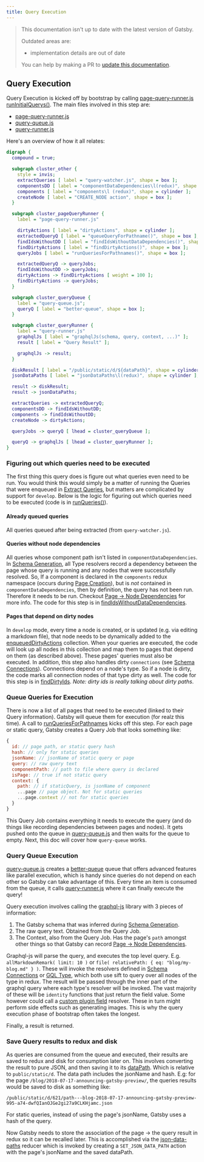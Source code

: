 ```yaml
---
title: Query Execution
---
```


> This documentation isn't up to date with the latest version of Gatsby.
>
> Outdated areas are:
>
> -   implementation details are out of date
>
> You can help by making a PR to [update this documentation](https://github.com/gatsbyjs/gatsby/issues/14228).

## Query Execution

Query Execution is kicked off by bootstrap by calling [page-query-runner.js runInitialQuerys()](https://github.com/gatsbyjs/gatsby/blob/master/packages/gatsby/src/internal-plugins/query-runner/page-query-runner.js#L29). The main files involved in this step are:

-   [page-query-runner.js](https://github.com/gatsbyjs/gatsby/tree/master/packages/gatsby/src/internal-plugins/query-runner/query-queue.js)
-   [query-queue.js](https://github.com/gatsbyjs/gatsby/tree/master/packages/gatsby/src/internal-plugins/query-runner/query-queue.js)
-   [query-runner.js](https://github.com/gatsbyjs/gatsby/tree/master/packages/gatsby/src/internal-plugins/query-runner/query-runner.js)

Here's an overview of how it all relates:

```dot
digraph {
  compound = true;

  subgraph cluster_other {
    style = invis;
    extractQueries [ label = "query-watcher.js", shape = box ];
    componentsDD [ label = "componentDataDependencies\l(redux)", shape = cylinder ];
    components [ label = "components\l (redux)", shape = cylinder ];
    createNode [ label = "CREATE_NODE action", shape = box ];
  }

  subgraph cluster_pageQueryRunner {
    label = "page-query-runner.js"

    dirtyActions [ label = "dirtyActions", shape = cylinder ];
    extractedQueryQ [ label = "queueQueryForPathname()", shape = box ];
    findIdsWithoutDD [ label = "findIdsWithoutDataDependencies()", shape = box ];
    findDirtyActions [ label = "findDirtyActions()", shape = box ];
    queryJobs [ label = "runQueriesForPathnames()", shape = box ];

    extractedQueryQ -> queryJobs;
    findIdsWithoutDD -> queryJobs;
    dirtyActions -> findDirtyActions [ weight = 100 ];
    findDirtyActions -> queryJobs;
  }

  subgraph cluster_queryQueue {
    label = "query-queue.js";
    queryQ [ label = "better-queue", shape = box ];
  }

  subgraph cluster_queryRunner {
    label = "query-runner.js"
    graphqlJs [ label = "graphqlJs(schema, query, context, ...)" ];
    result [ label = "Query Result" ];

    graphqlJs -> result;
  }

  diskResult [ label = "/public/static/d/${dataPath}", shape = cylinder ];
  jsonDataPaths [ label = "jsonDataPaths\l(redux)", shape = cylinder ];

  result -> diskResult;
  result -> jsonDataPaths;

  extractQueries -> extractedQueryQ;
  componentsDD -> findIdsWithoutDD;
  components -> findIdsWithoutDD;
  createNode -> dirtyActions;

  queryJobs -> queryQ [ lhead = cluster_queryQueue ];

  queryQ -> graphqlJs [ lhead = cluster_queryRunner ];
}
```

### Figuring out which queries need to be executed

The first thing this query does is figure out what queries even need to be run. You would think this would simply be a matter of running the Queries that were enqueued in [Extract Queries](/docs/query-extraction/), but matters are complicated by support for `develop`. Below is the logic for figuring out which queries need to be executed (code is in [runQueries()](https://github.com/gatsbyjs/gatsby/blob/master/packages/gatsby/src/internal-plugins/query-runner/page-query-runner.js#L36)).

#### Already queued queries

All queries queued after being extracted (from `query-watcher.js`).

#### Queries without node dependencies

All queries whose component path isn't listed in `componentDataDependencies`. In [Schema Generation](/docs/schema-generation/), all Type resolvers record a dependency between the page whose query is running and any nodes that were successfully resolved. So, If a component is declared in the `components` redux namespace (occurs during [Page Creation](/docs/page-creation/)), but is _not_ contained in `componentDataDependencies`, then by definition, the query has not been run. Therefore it needs to be run. Checkout [Page -> Node Dependencies](/docs/page-node-dependencies/) for more info. The code for this step is in [findIdsWithoutDataDependencies](https://github.com/gatsbyjs/gatsby/blob/master/packages/gatsby/src/internal-plugins/query-runner/page-query-runner.js#L96).

#### Pages that depend on dirty nodes

In `develop` mode, every time a node is created, or is updated (e.g. via editing a markdown file), that node needs to be dynamically added to the [enqueuedDirtyActions](https://github.com/gatsbyjs/gatsby/blob/master/packages/gatsby/src/internal-plugins/query-runner/page-query-runner.js#L61) collection. When your queries are executed, the code will look up all nodes in this collection and map them to pages that depend on them (as described above). These pages' queries must also be executed. In addition, this step also handles dirty `connections` (see [Schema Connections](/docs/schema-connections/)). Connections depend on a node's type. So if a node is dirty, the code marks all connection nodes of that type dirty as well. The code for this step is in [findDirtyIds](https://github.com/gatsbyjs/gatsby/blob/master/packages/gatsby/src/internal-plugins/query-runner/page-query-runner.js#L171). _Note: dirty ids is really talking about dirty paths_.

### Queue Queries for Execution

There is now a list of all pages that need to be executed (linked to their Query information). Gatsby will queue them for execution (for realz this time). A call to [runQueriesForPathnames](https://github.com/gatsbyjs/gatsby/blob/master/packages/gatsby/src/internal-plugins/query-runner/page-query-runner.js#L127) kicks off this step. For each page or static query, Gatsby creates a Query Job that looks something like:

```javascript
{
  id: // page path, or static query hash
  hash: // only for static queries
  jsonName: // jsonName of static query or page
  query: // raw query text
  componentPath: // path to file where query is declared
  isPage: // true if not static query
  context: {
    path: // if staticQuery, is jsonName of component
    ...page // page object. Not for static queries
    ...page.context // not for static queries
  }
}
```

This Query Job contains everything it needs to execute the query (and do things like recording dependencies between pages and nodes). It gets pushed onto the queue in [query-queue.js](https://github.com/gatsbyjs/gatsby/blob/master/packages/gatsby/src/internal-plugins/query-runner/query-queue.js) and then waits for the queue to empty. Next, this doc will cover how `query-queue` works.

### Query Queue Execution

[query-queue.js](https://github.com/gatsbyjs/gatsby/blob/master/packages/gatsby/src/internal-plugins/query-runner/query-queue.js) creates a [better-queue](https://www.npmjs.com/package/better-queue) queue that offers advanced features like parallel execution, which is handy since queries do not depend on each other so Gatsby can take advantage of this. Every time an item is consumed from the queue, it calls [query-runner.js](https://github.com/gatsbyjs/gatsby/blob/master/packages/gatsby/src/internal-plugins/query-runner/query-runner.js) where it can finally execute the query!

Query execution involves calling the [graphql-js](https://graphql.org/graphql-js/) library with 3 pieces of information:

1.  The Gatsby schema that was inferred during [Schema Generation](/docs/schema-generation/).
2.  The raw query text. Obtained from the Query Job.
3.  The Context, also from the Query Job. Has the page's `path` amongst other things so that Gatsby can record [Page -> Node Dependencies](/docs/page-node-dependencies/).

Graphql-js will parse the query, and executes the top level query. E.g. `allMarkdownRemark( limit: 10 )` or `file( relativePath: { eq: "blog/my-blog.md" } )`. These will invoke the resolvers defined in [Schema Connections](/docs/schema-connections/) or [GQL Type](/docs/schema-gql-type/), which both use sift to query over all nodes of the type in redux. The result will be passed through the inner part of the graphql query where each type's resolver will be invoked. The vast majority of these will be `identity` functions that just return the field value. Some however could call a [custom plugin field](/docs/schema-gql-type/#plugin-fields) resolver. These in turn might perform side effects such as generating images. This is why the query execution phase of bootstrap often takes the longest.

Finally, a result is returned.

### Save Query results to redux and disk

As queries are consumed from the queue and executed, their results are saved to redux and disk for consumption later on. This involves converting the result to pure JSON, and then saving it to its [dataPath](/docs/behind-the-scenes-terminology/#datapath). Which is relative to `public/static/d`. The data path includes the jsonName and hash. E.g: for the page `/blog/2018-07-17-announcing-gatsby-preview/`, the queries results would be saved to disk as something like:

```shell
/public/static/d/621/path---blog-2018-07-17-announcing-gatsby-preview-995-a74-dwfQIanOJGe2gi27a9CLKHjamc.json
```

For static queries, instead of using the page's jsonName, Gatsby uses a hash of the query.

Now Gatsby needs to store the association of the page -> the query result in redux so it can be recalled later. This is accomplished via the [json-data-paths](https://github.com/gatsbyjs/gatsby/blob/master/packages/gatsby/src/redux/reducers/json-data-paths.js) reducer which is invoked by creating a `SET_JSON_DATA_PATH` action with the page's jsonName and the saved dataPath.
